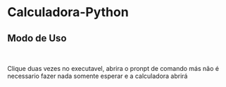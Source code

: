 # Calculadora-Python
<h2>Modo de Uso</h2>
<br>
<p>Clique duas vezes no executavel, abrira o pronpt de comando más não é necessario fazer nada somente esperar e a calculadora abrirá </p>
